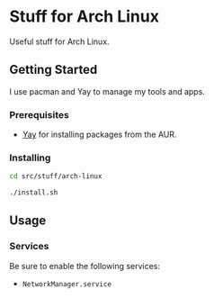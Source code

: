 # Stuff for Arch Linux

Useful stuff for Arch Linux.

## Getting Started

I use pacman and Yay to manage my tools and apps.

### Prerequisites

- [Yay](https://github.com/Jguer/yay) for installing packages from the AUR.

### Installing

```bash
cd src/stuff/arch-linux

./install.sh
```

## Usage

### Services

Be sure to enable the following services:

- `NetworkManager.service`
